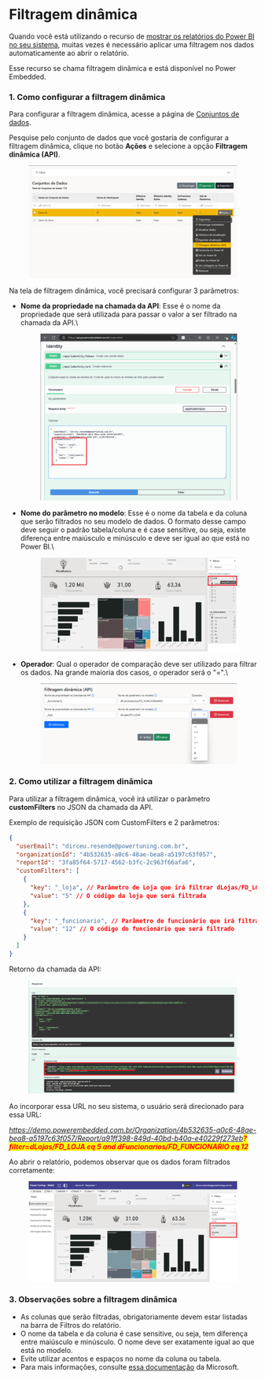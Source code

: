 # Filtragem dinâmica

Quando você está utilizando o recurso de [mostrar os relatórios do Power BI no seu sistema](mostrar-relatorio-no-seu-sistema.md), muitas vezes é necessário aplicar uma filtragem nos dados automaticamente ao abrir o relatório.

Esse recurso se chama filtragem dinâmica e está disponível no Power Embedded.



### 1. Como configurar a filtragem dinâmica

Para configurar a filtragem dinâmica, acesse a página de [Conjuntos de dados](https://admin.powerembedded.com.br/Datasets).

Pesquise pelo conjunto de dados que você gostaria de configurar a filtragem dinâmica, clique no botão **Ações** e selecione a opção **Filtragem dinâmica (API)**.

<figure><img src="../../.gitbook/assets/image (390).png" alt=""><figcaption></figcaption></figure>

Na tela de filtragem dinâmica, você precisará configurar 3 parâmetros:

*   **Nome da propriedade na chamada da API**: Esse é o nome da propriedade que será utilizada para passar o valor a ser filtrado na chamada da API.\


    <figure><img src="../../.gitbook/assets/image (392).png" alt=""><figcaption></figcaption></figure>


*   **Nome do parâmetro no modelo**: Esse é o nome da tabela e da coluna que serão filtrados no seu modelo de dados. O formato desse campo deve seguir o padrão tabela/coluna e é case sensitive, ou seja, existe diferença entre maiúsculo e minúsculo e deve ser igual ao que está no Power BI.\


    <figure><img src="../../.gitbook/assets/image (393).png" alt=""><figcaption></figcaption></figure>


*   **Operador**: Qual o operador de comparação deve ser utilizado para filtrar os dados. Na grande maioria dos casos, o operador será o "=".\


    <figure><img src="../../.gitbook/assets/image (398).png" alt=""><figcaption></figcaption></figure>



### 2. Como utilizar a filtragem dinâmica

Para utilizar a filtragem dinâmica, você irá utilizar o parâmetro **customFilters** no JSON da chamada da API.

Exemplo de requisição JSON com CustomFilters e 2 parâmetros:

```json
{
  "userEmail": "dirceu.resende@powertuning.com.br",
  "organizationId": "4b532635-a0c6-48ae-bea8-a5197c63f057",
  "reportId": "3fa85f64-5717-4562-b3fc-2c963f66afa6",
  "customFilters": [
    {
      "key": "_loja", // Parâmetro de Loja que irá filtrar dLojas/FD_LOJA
      "value": "5" // O código da loja que será filtrada
    },
    {
      "key": "_funcionario", // Parâmetro de funcionário que irá filtrar
      "value": "12" // O código do funcionário que será filtrado
    }
  ]
}
```



Retorno da chamada da API:

<figure><img src="../../.gitbook/assets/image (394).png" alt=""><figcaption></figcaption></figure>

Ao incorporar essa URL no seu sistema, o usuário será direcionado para essa URL:

_https://demo.powerembedded.com.br/Organization/4b532635-a0c6-48ae-bea8-a5197c63f057/Report/a91ff398-849d-40bd-b40a-e40229f273eb<mark style="color:red;">**?filter=dLojas/FD\_LOJA eq 5 and dFuncionarios/FD\_FUNCIONARIO eq 12**</mark>_



Ao abrir o relatório, podemos observar que os dados foram filtrados corretamente:

<figure><img src="../../.gitbook/assets/image (395).png" alt=""><figcaption></figcaption></figure>



### 3. Observações sobre a filtragem dinâmica

* As colunas que serão filtradas, obrigatoriamente devem estar listadas na barra de Filtros do relatório.
* O nome da tabela e da coluna é case sensitive, ou seja, tem diferença entre maiúsculo e minúsculo. O nome deve ser exatamente igual ao que está no modelo.
* Evite utilizar acentos e espaços no nome da coluna ou tabela.
* Para mais informações, consulte [essa documentação](https://learn.microsoft.com/pt-br/power-bi/collaborate-share/service-url-filters) da Microsoft.
